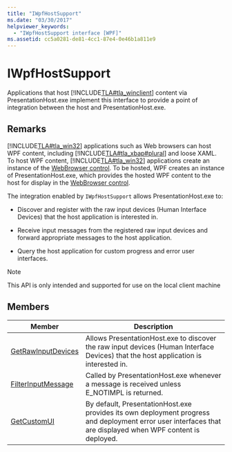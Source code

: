 ```yaml
---
title: "IWpfHostSupport"
ms.date: "03/30/2017"
helpviewer_keywords: 
  - "IWpfHostSupport interface [WPF]"
ms.assetid: cc5a0281-de81-4cc1-87e4-0e46b1a811e9
---
```

# IWpfHostSupport
Applications that host [!INCLUDE[TLA#tla_winclient](../../../../includes/tlasharptla-winclient-md.md)] content via PresentationHost.exe implement this interface to provide a point of integration between the host and PresentationHost.exe.  
  
## Remarks  
 [!INCLUDE[TLA#tla_win32](../../../../includes/tlasharptla-win32-md.md)] applications such as Web browsers can host WPF content, including [!INCLUDE[TLA#tla_xbap#plural](../../../../includes/tlasharptla-xbapsharpplural-md.md)] and loose XAML. To host WPF content, [!INCLUDE[TLA#tla_win32](../../../../includes/tlasharptla-win32-md.md)] applications create an instance of the [WebBrowser control](https://go.microsoft.com/fwlink/?LinkId=97911). To be hosted, WPF creates an instance of PresentationHost.exe, which provides the hosted WPF content to the host for display in the [WebBrowser control](https://go.microsoft.com/fwlink/?LinkId=97911).  
  
 The integration enabled by `IWpfHostSupport` allows PresentationHost.exe to:  
  
- Discover and register with the raw input devices (Human Interface Devices) that the host application is interested in.  
  
- Receive input messages from the registered raw input devices and forward appropriate messages to the host application.  
  
- Query the host application for custom progress and error user interfaces.  
  
> [!NOTE]
> This API is only intended and supported for use on the local client machine  
  
## Members  
  
|Member|Description|  
|------------|-----------------|  
|[GetRawInputDevices](getrawinputdevices.md)|Allows PresentationHost.exe to discover the raw input devices (Human Interface Devices) that the host application is interested in.|  
|[FilterInputMessage](filterinputmessage.md)|Called by PresentationHost.exe whenever a message is received unless E_NOTIMPL is returned.|  
|[GetCustomUI](getcustomui.md)|By default, PresentationHost.exe provides its own deployment progress and deployment error user interfaces that are displayed when WPF content is deployed.|
